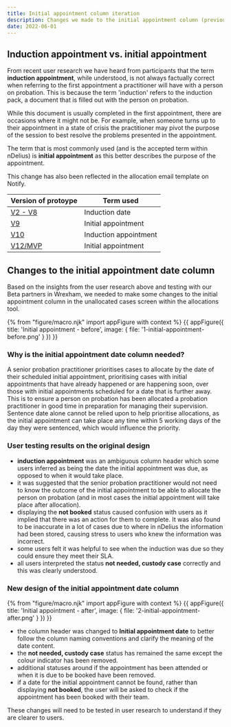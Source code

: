 ```yaml
---
title: Initial appointment column iteration
description: Changes we made to the initial appointment column (previously induction appointment) based on user feedback.
date: 2022-06-01
---
```


## Induction appointment vs. initial appointment

From recent user research we have heard from participants that the term **induction appointment**, while understood, is not always factually correct when referring to the first appointment a practitioner will have with a person on probation. This is because the term 'induction' refers to the induction pack, a document that is filled out with the person on probation.

While this document is usually completed in the first appointment, there are occasions where it might not be. For example, when someone turns up to their appointment in a state of crisis the practitioner may pivot the purpose of the session to best resolve the problems presented in the appointment.

The term that is most commonly used (and is the accepted term within nDelius) is **initial appointment** as this better describes the purpose of the appointment.

This change has also been reflected in the allocation email template on Notify.

| Version of protoype                                                                                              | Term used             |
| ---------------------------------------------------------------------------------------------------------------- | --------------------- |
| [V2 - V8](https://workforce-management.apps.live-1.cloud-platform.service.justice.gov.uk/v2/unallocated-cases)   | Induction date        |
| [V9](https://workforce-management.apps.live-1.cloud-platform.service.justice.gov.uk/v9/unallocated-cases)        | Initial appointment   |
| [V10](https://workforce-management.apps.live-1.cloud-platform.service.justice.gov.uk/v10/unallocated-cases)      | Induction appointment |
| [V12/MVP](https://workforce-management.apps.live-1.cloud-platform.service.justice.gov.uk/_mvp/unallocated-cases) | Initial appointment   |

## Changes to the initial appointment date column

Based on the insights from the user research above and testing with our Beta partners in Wrexham, we needed to make some changes to the initial appointment column in the unallocated cases screen within the allocations tool.

{% from "figure/macro.njk" import appFigure with context %}
{{ appFigure({
  title: 'Initial appointment - before',
  image: {
    file: '1-initial-appointment-before.png'
  }
}) }}

### Why is the initial appointment date column needed?

A senior probation practitioner prioritises cases to allocate by the date of their scheduled initial appointment, prioritising cases with initial appointments that have already happened or are happening soon, over those with initial appointments scheduled for a date that is further away. This is to ensure a person on probation has been allocated a probation practitioner in good time in preparation for managing their supervision. Sentence date alone cannot be relied upon to help prioritise allocations, as the initial appointment can take place any time within 5 working days of the day they were sentenced, which would influence the priority.

### User testing results on the original design

- **induction appointment** was an ambiguous column header which some users inferred as being the date the initial appointment was due, as opposed to when it would take place.
- it was suggested that the senior probation practitioner would not need to know the outcome of the initial appointment to be able to allocate the person on probation (and in most cases the initial appointment will take place after allocation).
- displaying the **not booked** status caused confusion with users as it implied that there was an action for them to complete. It was also found to be inaccurate in a lot of cases due to where in nDelius the information had been stored, causing stress to users who knew the information was incorrect.
- some users felt it was helpful to see when the induction was due so they could ensure they meet their SLA.
- all users interpreted the status **not needed, custody case** correctly and this was clearly understood.

### New design of the initial appointment date column

{% from "figure/macro.njk" import appFigure with context %}
{{ appFigure({
  title: 'Initial appointment - after',
  image: {
    file: '2-initial-appointment-after.png'
  }
}) }}

- the column header was changed to **Initial appointment date** to better follow the column naming conventions and clarify the meaning of the date content.
- the **not needed, custody case** status has remained the same except the colour indicator has been removed.
- additional statuses around if the appointment has been attended or when it is due to be booked have been removed.
- if a date for the initial appointment cannot be found, rather than displaying **not booked**, the user will be asked to check if the appointment has been booked with their team.

These changes will need to be tested in user research to understand if they are clearer to users.
